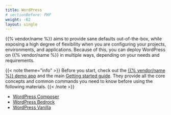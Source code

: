 ```yaml
---
title: WordPress
# sectionBefore: PHP
weight: -62
layout: single
---
```


{{% vendor/name %}} aims to provide sane defaults out-of-the-box, while exposing a high degree of flexibility when you are configuring your projects, environments, and applications.
Because of this, you can deploy WordPress on {{% vendor/name %}} in multiple ways, depending on your needs and requirements.

{{< note theme="info" >}}
Before you start, check out the [{{% vendor/name %}} demo app](https://console.upsun.com/projects/create-project) and the main [Getting started guide](/get-started/here).
They provide all the core concepts and common commands you need to know before using the following materials.
{{< /note >}}

 - [WordPress Composer](/get-started/stacks/wordpress/composer.md)
 - [WordPress Bedrock](/get-started/stacks/wordpress/bedrock.md)
 - [WordPress Vanilla](/get-started/stacks/wordpress/vanilla.md)
